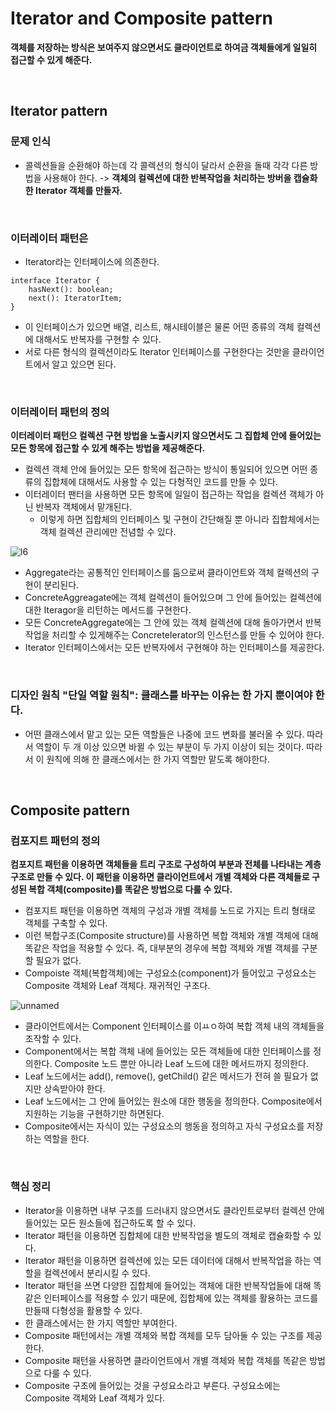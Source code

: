 # Iterator and Composite pattern

**객체를 저장하는 방식은 보여주지 않으면서도 클라이언트로 하여금 객체들에게 일일히 접근할 수 있게 해준다.**

<br>

## Iterator pattern

### 문제 인식

- 콜렉션들을 순환해야 하는데 각 콜렉션의 형식이 달라서 순환을 돌때 각각 다른 방법을 사용해야 한다.
  -> **객체의 컬렉션에 대한 반복작업을 처리하는 방버을 캡슐화한 Iterator 객체를 만들자.**

<br>

### 이터레이터 패턴은

- Iterator라는 인터페이스에 의존한다.

```
interface Iterator {
    hasNext(): boolean;
    next(): IteratorItem;
}
```

- 이 인터페이스가 있으면 배열, 리스트, 해시테이블은 물론 어떤 종류의 객체 컬렉션에 대해서도 반복자를 구현할 수 있다.
- 서로 다른 형식의 컬렉션이라도 Iterator 인터페이스를 구현한다는 것만을 클라이언트에서 알고 있으면 된다.

<br>

### 이터레이터 패턴의 정의

**이터레이터 패턴으 컬렉션 구현 방법을 노출시키지 않으면서도 그 집합체 안에 들어있는 모든 항목에 접근할 수 있게 해주는 방법을 제공해준다.**

- 컬렉션 객체 안에 들어있는 모든 항목에 접근하는 방식이 통일되어 있으면 어떤 종류의 집합체에 대해서도 사용할 수 있는 다형적인 코드를 만들 수 있다.
- 이터레이터 팬터을 사용하면 모든 항목에 일일이 접근하는 작업을 컬렉션 객체가 아닌 반복자 객체에서 맡개된다.
  - 이렇게 하면 집합체의 인터페이스 및 구현이 간단해질 뿐 아니라 집합체에서는 객체 컬렉션 관리에만 전념할 수 있다.

![l6](https://user-images.githubusercontent.com/48785060/142760828-902e706c-dcac-4289-a966-86814035521f.png)

- Aggregate라는 공통적인 인터페이스를 둠으로써 클라이언트와 객체 컬렉션의 구현이 분리된다.
- ConcreteAggreagate에는 객체 컬렉션이 들어있으며 그 안에 들어있는 컬렉션에 대한 Iteragor을 리턴하는 메서드를 구현한다.
- 모든 ConcreteAggregate에는 그 안에 있는 객체 컬렉션에 대해 돌아가면서 반복 작업을 처리할 수 있게해주는 ConcreteIerator의 인스턴스를 만들 수 있어야 한다.
- Iterator 인터페이스에서는 모든 반복자에서 구현해야 하는 인터페이스를 제공한다.

<br>

### 디자인 원칙 "단일 역할 원칙": 클래스를 바꾸는 이유는 한 가지 뿐이여야 한다.

- 어떤 클래스에서 맡고 있는 모든 역할들은 나중에 코드 변화를 불러올 수 있다. 따라서 역할이 두 개 이상 있으면 바뀔 수 있는 부분이 두 가지 이상이 되는 것이다. 따라서 이 원칙에 의해 한 클래스에서는 한 가지 역할만 맡도록 해야한다.

<br>

## Composite pattern

### 컴포지트 패턴의 정의

**컴포지트 패턴을 이용하면 객체들을 트리 구조로 구성하여 부분과 전체를 나타내는 계층구조로 만들 수 있다. 이 패턴을 이용하면 클라이언트에서 개별 객체와 다른 객체들로 구성된 복합 객체(composite)를 똑같은 방법으로 다룰 수 있다.**

- 컴포지트 패턴을 이용하면 객체의 구성과 개별 객체를 노드로 가지는 트리 형태로 객체를 구축할 수 있다.
- 이런 복합구조(Composite structure)를 사용하면 복합 객체와 개별 객체에 대해 똑같은 작업을 적용할 수 있다. 즉, 대부분의 경우에 복합 객체와 개별 객체를 구분할 필요가 없다.
- Compoiste 객체(복합객체)에는 구성요소(component)가 들어있고 구성요소는 Composite 객체와 Leaf 객체다. 재귀적인 구조다.

![unnamed](https://user-images.githubusercontent.com/48785060/142761172-c158bcf9-4244-47a7-9883-09e52af84301.png)

- 클라이언트에서는 Component 인터페이스를 이ㅛㅇ하여 복합 객체 내의 객체들을 조작할 수 있다.
- Component에서는 복합 객체 내에 들어있는 모든 객체들에 대한 인터페이스를 정의한다. Composite 노드 뿐만 아니라 Leaf 노드에 대한 메서드까지 정의한다.
- Leaf 노드에서는 add(), remove(), getChild() 같은 메서드가 전혀 쓸 필요가 없지만 상속받아야 한다.
- Leaf 노드에서는 그 안에 들어있는 원소에 대한 행동을 정의한다. Composite에서 지원하는 기능을 구현하기만 하면된다.
- Composite에서는 자식이 있는 구성요소의 행동을 정의하고 자식 구성요소를 저장하는 역할을 한다.

<br>

### 핵심 정리

- Iterator을 이용하면 내부 구조를 드러내지 않으면서도 클라인트로부터 컬렉션 안에 들어있는 모든 원소들에 접근하도록 할 수 있다.
- Iterator 패턴을 이용하면 집합체에 대한 반복작업을 별도의 객체로 캡슐화할 수 있다.
- Iterator 패턴을 이용하면 컬렉션에 있는 모든 데이터에 대해서 반복작업을 하는 역할을 컬렉션에서 분리시킬 수 있다.
- Iterator 패턴을 쓰면 다양한 집합체에 들어있는 객체에 대한 반복작업들에 대해 똑같은 인터페이스를 적용할 수 있기 때문에, 집합체에 있는 객체를 활용하는 코드를 만들때 다형성을 활용할 수 있다.
- 한 클래스에서는 한 가지 역할만 부여한다.
- Composite 패턴에서는 개별 객체와 복합 객체를 모두 담아둘 수 있는 구조를 제공한다.
- Composite 패턴을 사용하면 클라이언트에서 개별 객체와 복합 객체를 똑같은 방법으로 다룰 수 있다.
- Composite 구조에 들어있는 것을 구성요소라고 부른다. 구성요소에는 Composite 객체와 Leaf 객체가 있다.
